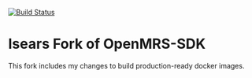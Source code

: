 [![Build Status](https://travis-ci.org/isears/openmrs-sdk.svg?branch=master)](https://travis-ci.org/isears/openmrs-sdk)

# Isears Fork of OpenMRS-SDK

This fork includes my changes to build production-ready docker images.